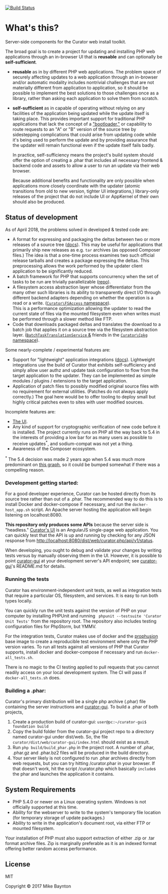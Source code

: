 [![Build Status](https://travis-ci.org/curator-wik/curator.svg?branch=master)](https://travis-ci.org/curator-wik/curator)
# What's this?

Server-side components for the Curator web install toolkit.

The broad goal is to create a project for updating and installing PHP web applications 
through an in-browser UI that is **reusable** and can optionally be **self-sufficient**.
 * **reusable** as in by different PHP web applications. The problem space of securely affecting
   updates to a web application through an in-browser and/or automatic modality includes 
   nontrivial challenges that are not materially different from application to application,
   so it should be possible to implement the best solutions to those challenges once as a
   library, rather than asking each application to solve them from scratch.
 * **self-sufficient** as in capable of operating without relying on any facilities of the application
   being updated while the update itself is taking place. This provides important support
   for traditional PHP applications that lack the concept of a ["bootloader,"](https://youtu.be/wmhD6lA3PRs?t=24m50s)
   or capability to route requests to an "A" or "B" version of the source tree by sidestepping complications
   that could arise from updating code while it's being used to perform the update and
   by providing assurance that the updater will remain functional even
   if the update itself fails badly.
   
   In practice, self-sufficiency means the project's build system should offer the option of
   creating a .phar that includes all necessary frontend & backend code and assets to allow a user 
   to run an update via their web browser.

   Because additional benefits and functionality are only possible when applications more
   closely coordinate with the updater (atomic transitions from old to new version, tighter
   UI integrations,) library-only releases of the project that do not include UI or AppKernel
   of their own should also be produced.

## Status of development

As of April 2018, the problems solved in developed & tested code are:
  * A format for expressing and packaging the deltas between two or more releases of a source tree ([docs](https://github.com/curator-wik/common-docs/blob/master/update_package_structure.md)).
    This may be useful for applications that primarily ship new releases as e.g. `tar`
    archives (as opposed Composer files.) The idea is that a one-time process examines two such
    official release tarballs and creates a package expressing the deltas. This preprocessing
    allows the work performed by the updater client application to be significantly reduced.
  * A batch framework for PHP that supports concurrency when the set of tasks to be run are
    trivially parallelizable ([repo](https://github.com/mbaynton/batch-framework)).
  * A filesystem access abstraction layer whose differentiator from the many other such
    libraries is its ability to transparently direct I/O through different backend adapters depending
    on whether the operation is a read or a write. ([`Curator\FSAccess` namespace](https://github.com/curator-wik/curator/tree/master/dist/src/FSAccess)).  
    This is a performance optimization allowing the updater to read the current state of files via
    the mounted filesystem even when writes must be performed through a slower method like FTP.
  * Code that downloads packaged deltas and translates the download to a batch job that applies it
    on a source tree via the filesystem abstraction layer.
    ([`BatchTaskTranslationService` &](https://github.com/curator-wik/curator/blob/master/dist/src/Cpkg/BatchTaskTranslationService.php)
    friends in the [`Curator\Cpkg` namespace](https://github.com/curator-wik/curator/tree/master/dist/src/Cpkg)).

Some nearly-complete / experimental features are:
  * Support for "lightweight" application integrations ([docs](https://github.com/curator-wik/curator/blob/master/docs/Integration-HOWTO.md)).
    Lightweight integrations use the build of Curator that exhibits self-sufficiency and simply allow
    user authz and update task configuration to flow from the target application to the updater. They
    can be implemented as simple modules / plugins / extensions to the target application.
  * Application of patch files to possibly modified original source files with no requirement for
    external utilities. (Patches do not always apply correctly.) The goal here would be to offer
    tooling to deploy small but highly critical patches even to sites with user modified sources.

Incomplete features are:
  * [The UI](https://github.com/curator-wik/curator-gui).
  * Any kind of support for cryptographic verification of new code before it is installed. The project
    currently runs on PHP all the way back to 5.4 in the interests of providing a low bar for as many
    users as possible to receive updates<sup>*</sup>, and sodium-compat was not yet a thing.
  * Awareness of the Composer ecosystem.
    
<sup>*</sup> The 5.4 decision was made 2 years ago when 5.4 was much more predominant on
[this graph](https://wordpress.org/about/stats/), so it could be bumped somewhat if there was a compelling
reason.

### Development getting started:
For a good developer experience, Curator can be hosted directly from its source tree
rather than out of a .phar.
The recommended way to do this is to install Docker and docker-compose if necessary, 
and run the `docker-host_app.sh` script. An Apache server hosting the application will
begin listening on localhost:8080.

**This repository only produces some APIs** because the server side is "headless."
[Curator's UI](https://github.com/curator-wik/curator-gui) is an AngularJS 
single-page web application. You can quickly test that the API is up and running by
checking for any JSON response from 
[http://localhost:8080/dist/web/curator.php/api/v1/status](http://localhost:8080/dist/web/curator.php/api/v1/status).

When developing, you ought to debug and validate your changes by writing tests versus by manually observing them 
in the UI. However, it is possible to point [curator-gui](https://github.com/curator-wik/curator-gui)
at your development server's API endpoint; see [curator-gui](https://github.com/curator-wik/curator-gui)'s
README.md for details.
<!--
 1. `cp dist/web/index.php dist/web/curator.php` -- the application won't launch itself unless it's
    named curator.php. This enables Curator to exist under a webserver's public directory tree under 
    another name (e.g. `drupal-curator.php`) and only be invoked if the application it supports wants 
    to `include` and allow a particular user to run it.
 2. If you plan to use the gui, symlink or copy the `build` folder from curator-gui as described above.
 2. Hit /dist/web/curator.php in your browser.
-->

### Running the tests
Curator has environment-independent unit tests, as well as integration tests that require
a particular OS, filesystem, and services. It is easy to run both types locally. 

You can quickly run the unit tests against the version of PHP on your computer by
installing PHPUnit and running ` phpunit --testsuite 'Curator Unit Tests'` from the
repository root. The repository also includes testing configuration files for
PhpStorm, but YMMV.

For the integration tests, Curator makes use of docker and the [prophusion](https://prophusion.org/)
base image to create a reproducible test environment where only the PHP version varies. 
To run all tests against all versions of PHP that Curator supports, install docker and
docker-compose if necessary and run `docker-all_tests.sh`.

There is no magic to the CI testing applied to pull requests that you cannot 
readily access on your local development system. The CI will pass if `docker-all_tests.sh` does.

### Building a .phar:
Curator's primary distribution will be a single php archive (.phar) file containing the server instructions
and [curator-gui](https://github.com/curator-wik/curator-gui). To build a .phar of both projects,
 1. Create a production build of curator-gui: `user@pc:~/curator-gui$ foundation build`
 2. Copy the build folder from the curator-gui project repo to a directory named curator-gui under
    dist/web. So, the file `curator/dist/web/curator-gui/index.html` should exist as a result.
 3. Run `php build/build_phar.php` in the project root. A number of .phar, .phar.gz and .phar.bz2 files
    will be produced in the build directory.
 4. Your server likely is not configured to run .phar archives directly from web requests, but
    you can try hitting /curator.phar in your browser. If that doesn't work, hit the script /curator.php
    which basically `include`s the phar and launches the application it contains.

## System Requirements
 * PHP 5.4.0 or newer on a Linux operating system. Windows is not officially supported at
   this time.
 * Ability for the webserver to write to the system's temporary file location (for 
   temporary storage of update packages.)
 * Ability to write in the application's document root, via either FTP or mounted
   filesystem.

Your installation of PHP must also support extraction of either .zip or .tar format
archive files. Zip is marginally preferable as it is an indexed format offering better 
random access performance.
 
## License
MIT

Copyright &copy; 2017 Mike Baynton
